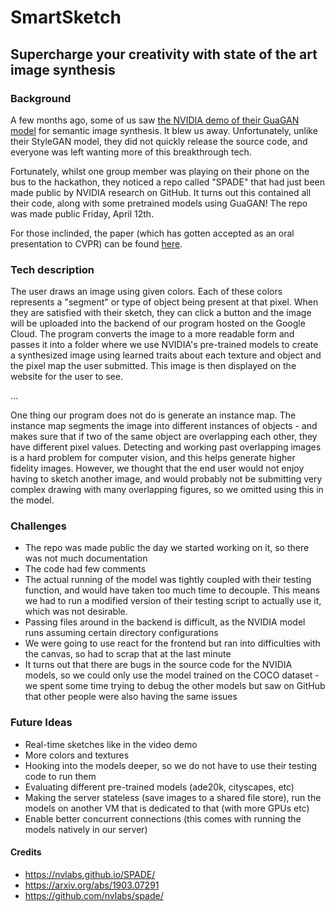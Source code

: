 # SmartSketch
## Supercharge your creativity with state of the art image synthesis

### Background
A few months ago, some of us saw [the NVIDIA demo of their GuaGAN model](https://www.youtube.com/watch?v=p5U4NgVGAwg&feature=youtu.be) for semantic image synthesis. It blew us away. Unfortunately, unlike their StyleGAN model, they did not quickly release the source code, and everyone was left wanting more of this breakthrough tech. 

Fortunately, whilst one group member was playing on their phone on the bus to the hackathon, they noticed a repo called "SPADE" that had just been made public by NVIDIA research on GitHub. It turns out this contained all their code, along with some pretrained models using GuaGAN! The repo was made public Friday, April 12th. 

For those inclinded, the paper (which has gotten accepted as an oral presentation to CVPR) can be found [here](https://arxiv.org/pdf/1903.07291.pdf). 

### Tech description

The user draws an image using given colors. Each of these colors represents a "segment" or type of object being present at that pixel. When they are satisfied with their sketch, they can click a button and the image will be uploaded into the backend of our program hosted on the Google Cloud. The program converts the image to a more readable form and passes it into a folder where we use NVIDIA's pre-trained models to create a synthesized image using learned traits about each texture and object and the pixel map the user submitted. This image is then displayed on the website for the user to see. 

...

One thing our program does not do is generate an instance map. The instance map segments the image into different instances of objects - and makes sure that if two of the same object are overlapping each other, they have different pixel values. Detecting and working past overlapping images is a hard problem for computer vision, and this helps generate higher fidelity images. However, we thought that the end user would not enjoy having to sketch another image, and would probably not be submitting very complex drawing with many overlapping figures, so we omitted using this in the model. 

### Challenges
- The repo was made public the day we started working on it, so there was not much documentation
- The code had few comments
- The actual running of the model was tightly coupled with their testing function, and would have taken too much time to decouple. This means we had to run a modified version of their testing script to actually use it, which was not desirable. 
- Passing files around in the backend is difficult, as the NVIDIA model runs assuming certain directory configurations 
- We were going to use react for the frontend but ran into difficulties with the canvas, so had to scrap that at the last minute
- It turns out that there are bugs in the source code for the NVIDIA models, so we could only use the model trained on the COCO dataset - we spent some time trying to debug the other models but saw on GitHub that other people were also having the same issues 


### Future Ideas
- Real-time sketches like in the video demo
- More colors and textures
- Hooking into the models deeper, so we do not have to use their testing code to run them
- Evaluating different pre-trained models (ade20k, cityscapes, etc)
- Making the server stateless (save images to a shared file store), run the models on another VM that is dedicated to that (with more GPUs etc)
- Enable better concurrent connections (this comes with running the models natively in our server)

#### Credits
- https://nvlabs.github.io/SPADE/
- https://arxiv.org/abs/1903.07291
- https://github.com/nvlabs/spade/

